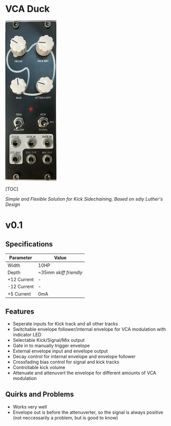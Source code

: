 # VCA Duck

![VCADuck-0.1-1](Images/VCADuck-0.1-1.png)

[TOC]

*Simple and Flexible Solution for Kick Sidechaining, Based on sdiy Luther's Design*

# v0.1

## Specifications

|Parameter|Value|
|---------|-----|
|Width|10HP|
|Depth|~35mm *skiff friendly*|
|+12 Current|-|
|-12 Current|-|
|+5 Current|0mA|

## Features

- Seperate inputs for Kick track and all other tracks
- Switchable envelope follower/internal envelope for VCA modulation with indicator LED
- Selectable Kick/Signal/Mix output
- Gate in to manually trigger envelope
- External envelope input and envelope output
- Decay control for internal envelope and envelope follower
- Crossfading bias control for signal and kick tracks
- Controllable kick volume
- Attenuate and attenuvert the envelope for different amounts of VCA modulation


## Quirks and Problems

- Works very well
- Envelope out is before the attenuverter, so the signal is always positive (not neccessarily a problem, but is good to know)
